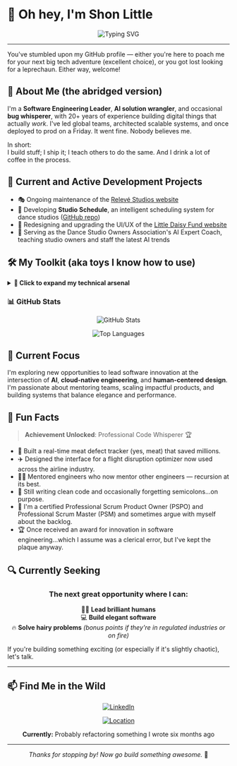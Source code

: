 # 👋 Oh hey, I'm Shon Little

<div align="center">

![Typing SVG](https://readme-typing-svg.herokuapp.com?font=Fira+Code&pause=1000&color=2196F3&center=true&vCenter=true&width=435&lines=Software+Engineering+Leader;AI+Solution+Wrangler;Bug+Whisperer;20%2B+Years+of+Experience)

</div>

---

You've stumbled upon my GitHub profile — either you're here to poach me for your next big tech adventure (excellent choice), or you got lost looking for a leprechaun. Either way, welcome!

## 🚀 About Me (the abridged version)

I'm a **Software Engineering Leader**, **AI solution wrangler**, and occasional **bug whisperer**, with 20+ years of experience building digital things that actually _work_. I've led global teams, architected scalable systems, and once deployed to prod on a Friday. It went fine. Nobody believes me.

In short:  
I build stuff; I ship it; I teach others to do the same. And I drink a lot of coffee in the process.

## 🔨 Current and Active Development Projects

- 🎭 Ongoing maintenance of the [Relevé Studios website](https://relevestudios.com/)
- 📅 Developing **Studio Schedule**, an intelligent scheduling system for dance studios ([GitHub repo](https://github.com/shonlittle/studio-schedule))
- 🌼 Redesigning and upgrading the UI/UX of the [Little Daisy Fund website](http://littledaisy.org/)
- 🤖 Serving as the Dance Studio Owners Association's AI Expert Coach, teaching studio owners and staff the latest AI trends

## 🛠️ My Toolkit (aka toys I know how to use)

<details>
<summary><b>🔧 Click to expand my technical arsenal</b></summary>
<br>

| Category         | Technologies                                                                                                                                                |
| ---------------- | ----------------------------------------------------------------------------------------------------------------------------------------------------------- |
| **Languages**    | JavaScript/TypeScript, Python, SQL, Java, Go, C#, PHP, VB, HTML, CSS, (and the tears of legacy VBA)                                                         |
| **Frontend**     | React.js, Angular, D3.js, Redux, Material UI, Bootstrap, LESS, Sass, Material Design, and jQuery...because I've been coding since dinosaurs roamed the DOM. |
| **Backend**      | Django REST Framework, FastAPI, Flask, Node.js, Express, Spring Boot, ASP.NET                                                                               |
| **Databases**    | PostgreSQL, MongoDB, MySQL, Microsoft SQL Server, SQLite, Neo4j, Redshift, Redis, and a hint of Microsoft Access nostalgia.                                 |
| **Cloud**        | AWS, GCP, and Azure — I'm cloud-agnostic.                                                                                                                   |
| **DevOps**       | Git, GitHub, GitHub Actions, CircleCI, Docker, Docker Compose, and Kubernetes.                                                                              |
| **API**          | REST and GraphQL.                                                                                                                                           |
| **Security**     | OAuth 2.0 and JWT.                                                                                                                                          |
| **Data & BI**    | Alteryx, Business Intelligence, Performance Metrics, Data Analytics and Database Management.                                                                |
| **AI/LLM Tools** | LangChain, Pinecone, LLMs, and RAGs — all wrapped in a candy-coded shell.                                                                                   |
| **Buzzwords**    | MVP, ROI, LOL                                                                                                                                               |

</details>

### 📊 GitHub Stats

<div align="center">

![GitHub Stats](https://github-readme-stats.vercel.app/api?username=shonlittle&show_icons=true&theme=tokyonight&hide_border=true&count_private=true&hide=stars,contribs&hide_rank=true)

![Top Languages](https://github-readme-stats.vercel.app/api/top-langs/?username=shonlittle&layout=compact&theme=tokyonight&hide_border=true)

</div>

## 🎯 Current Focus

I'm exploring new opportunities to lead software innovation at the intersection of **AI**, **cloud-native engineering**, and **human-centered design**. I'm passionate about mentoring teams, scaling impactful products, and building systems that balance elegance and performance.

## 🎉 Fun Facts

> **Achievement Unlocked**: Professional Code Whisperer 🏆

- 🥩 Built a real-time meat defect tracker (yes, meat) that saved millions.
- ✈️ Designed the interface for a flight disruption optimizer now used across the airline industry.
- 👨‍🏫 Mentored engineers who now mentor other engineers — recursion at its best.
- 🧹 Still writing clean code and occasionally forgetting semicolons...on purpose.
- 📜 I'm a certified Professional Scrum Product Owner (PSPO) and Professional Scrum Master (PSM) and sometimes argue with myself about the backlog.
- 🏆 Once received an award for innovation in software engineering...which I assume was a clerical error, but I've kept the plaque anyway.

## 🔍 Currently Seeking

<div align="center">

### The next great opportunity where I can:

🧑‍💼 **Lead brilliant humans**  
💻 **Build elegant software**  
🔥 **Solve hairy problems** _(bonus points if they're in regulated industries or on fire)_

</div>

If you're building something exciting (or especially if it's slightly chaotic), let's talk.

---

## 📫 Find Me in the Wild

<div align="center">

[![LinkedIn](https://img.shields.io/badge/LinkedIn-0077B5?style=for-the-badge&logo=linkedin&logoColor=white)](https://www.linkedin.com/in/shonlittle/)

[![Location](https://img.shields.io/badge/Location-Los%20Angeles%2C%20CA-FF6B6B?style=for-the-badge&logo=google-maps&logoColor=white)]()

**Currently:** Probably refactoring something I wrote six months ago

</div>

---

<div align="center">

<!-- ![Profile Views](https://komarev.com/ghpvc/?username=shonlittle&color=blueviolet&style=flat-square&label=Profile+Views) -->

_Thanks for stopping by! Now go build something awesome._ 🚀

</div>
